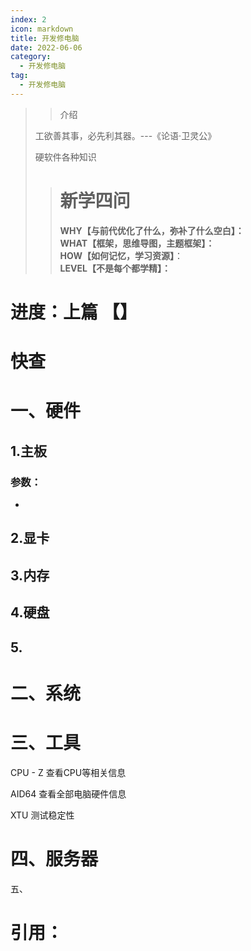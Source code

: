 ```yaml
---
index: 2
icon: markdown
title: 开发修电脑
date: 2022-06-06
category:
  - 开发修电脑
tag:
  - 开发修电脑
---
```


> > 介绍
>
> 工欲善其事，必先利其器。---《论语·卫灵公》
>
> 硬软件各种知识
>
> <!-- more -->
>
> > # 新学四问
> >
> > **WHY【与前代优化了什么，弥补了什么空白】：**  
> > **WHAT【框架，思维导图，主题框架】：**  
> > **HOW【如何记忆，学习资源】**：  
> > **LEVEL【不是每个都学精】：**  
>
# 进度：上篇 【】

# 快查

# 一、硬件

## 1.主板

### 参数：

- 

## 2.显卡

## 3.内存

## 4.硬盘

## 5.

# 二、系统

# 三、工具

CPU - Z   查看CPU等相关信息

AID64   查看全部电脑硬件信息

XTU    测试稳定性

# 四、服务器

五、

# 引用：



